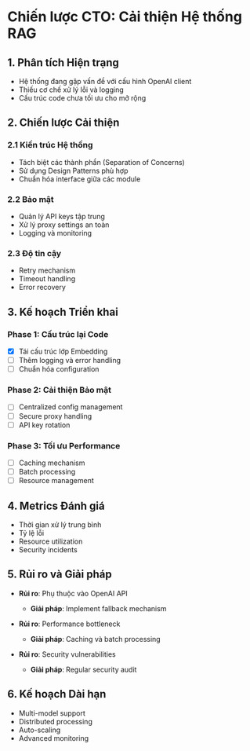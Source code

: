 # Chiến lược CTO: Cải thiện Hệ thống RAG

## 1. Phân tích Hiện trạng
- Hệ thống đang gặp vấn đề với cấu hình OpenAI client
- Thiếu cơ chế xử lý lỗi và logging
- Cấu trúc code chưa tối ưu cho mở rộng

## 2. Chiến lược Cải thiện

### 2.1 Kiến trúc Hệ thống
- Tách biệt các thành phần (Separation of Concerns)
- Sử dụng Design Patterns phù hợp
- Chuẩn hóa interface giữa các module

### 2.2 Bảo mật
- Quản lý API keys tập trung
- Xử lý proxy settings an toàn
- Logging và monitoring

### 2.3 Độ tin cậy
- Retry mechanism
- Timeout handling
- Error recovery

## 3. Kế hoạch Triển khai

### Phase 1: Cấu trúc lại Code
- [x] Tái cấu trúc lớp Embedding
- [ ] Thêm logging và error handling
- [ ] Chuẩn hóa configuration

### Phase 2: Cải thiện Bảo mật
- [ ] Centralized config management
- [ ] Secure proxy handling
- [ ] API key rotation

### Phase 3: Tối ưu Performance
- [ ] Caching mechanism
- [ ] Batch processing
- [ ] Resource management

## 4. Metrics Đánh giá
- Thời gian xử lý trung bình
- Tỷ lệ lỗi
- Resource utilization
- Security incidents

## 5. Rủi ro và Giải pháp
- **Rủi ro**: Phụ thuộc vào OpenAI API
  - **Giải pháp**: Implement fallback mechanism
  
- **Rủi ro**: Performance bottleneck
  - **Giải pháp**: Caching và batch processing
  
- **Rủi ro**: Security vulnerabilities
  - **Giải pháp**: Regular security audit

## 6. Kế hoạch Dài hạn
- Multi-model support
- Distributed processing
- Auto-scaling
- Advanced monitoring 